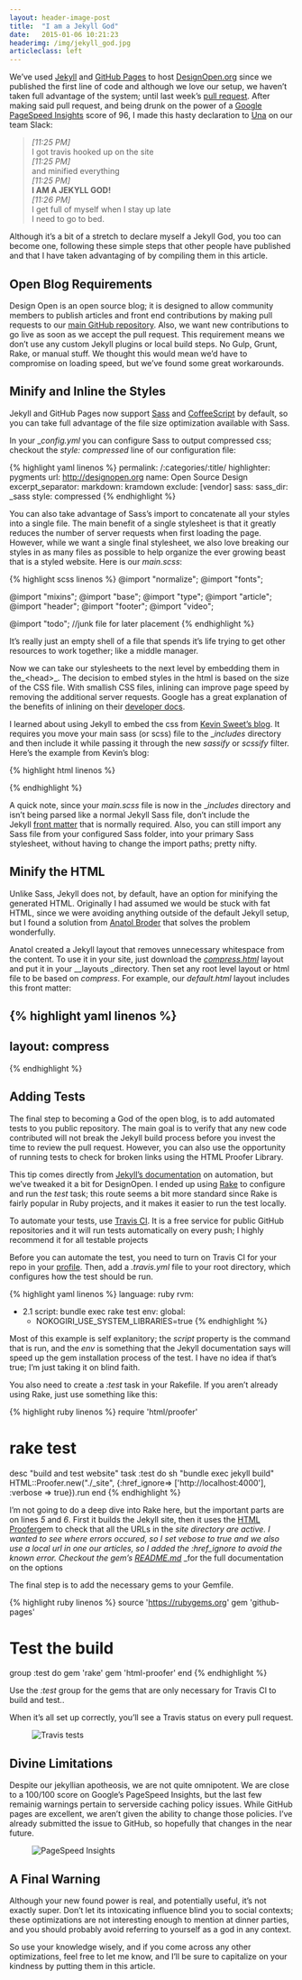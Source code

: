 ```yaml
---
layout: header-image-post
title:  "I am a Jekyll God"
date:   2015-01-06 10:21:23
headerimg: /img/jekyll_god.jpg
articleclass: left
---
```

We’ve used [Jekyll](http://jekyllrb.com/) and [GitHub Pages](https://pages.github.com/) to host [DesignOpen.org](http://designopen.org/) since we published the first line of code and although we love our setup, we haven’t taken full advantage of the system; until last week’s [pull request](https://github.com/DesignOpen/designopen.github.io/pull/157). After making said pull request, and being drunk on the power of a [Google PageSpeed Insights](https://developers.google.com/speed/pagespeed/insights/?url=designopen.org) score of 96, I made this hasty declaration to [Una](http://www.twitter.com/una) on our team Slack:

> *[11:25 PM]*  
> I got travis hooked up on the site  
> *[11:25 PM]*  
> and minified everything  
> *[11:25 PM]*  
> **I AM A JEKYLL GOD!**  
> *[11:26 PM]*  
> I get full of myself when I stay up late  
> I need to go to bed.  

Although it’s a bit of a stretch to declare myself a Jekyll God, you too can become one, following these simple steps that other people have published and that I have taken advantaging of by compiling them in this article.

## Open Blog Requirements

Design Open is an open source blog; it is designed to allow community members to publish articles and front end contributions by making pull requests to our [main GitHub repository](http://github.com/DesignOpen/designopen.github.io). Also, we want new contributions to go live as soon as we accept the pull request. This requirement means we don’t use any custom Jekyll plugins or local build steps. No Gulp, Grunt, Rake, or manual stuff. We thought this would mean we’d have to compromise on loading speed, but we’ve found some great workarounds.

## Minify and Inline the Styles

Jekyll and GitHub Pages now support [Sass](http://sass-lang.com/) and [CoffeeScript](http://coffeescript.com/) by default, so you can take full advantage of the file size optimization available with Sass.

In your __config.yml_ you can configure Sass to output compressed css; checkout the _style: compressed_ line of our configuration file:

{% highlight yaml linenos %}
permalink: /:categories/:title/
highlighter: pygments
url: http://designopen.org
name: Open Source Design
excerpt_separator: <!--more-->
markdown: kramdown
exclude: [vendor]
sass:
  sass_dir: _sass
  style: compressed
{% endhighlight %}

You can also take advantage of Sass’s import to concatenate all your styles into a single file. The main benefit of a single stylesheet is that it greatly reduces the number of server requests when first loading the page. However, while we want a single final stylesheet, we also love breaking our styles in as many files as possible to help organize the ever growing beast that is a styled website. Here is our _main.scss_:

{% highlight scss linenos %}
@import "normalize";
@import "fonts";

@import "mixins";
@import "base";
@import "type";
@import "article";
@import "header";
@import "footer";
@import "video";

@import "todo"; //junk file for later placement
{% endhighlight %}

It’s really just an empty shell of a file that spends it’s life trying to get other resources to work together; like a middle manager.

Now we can take our stylesheets to the next level by embedding them in the_&lt;head&gt;_. The decision to embed styles in the html is based on the size of the CSS file. With smallish CSS files, inlining can improve page speed by removing the additional server requests. Google has a great explanation of the benefits of inlining on their [developer docs](https://developers.google.com/speed/docs/insights/OptimizeCSSDelivery).

I learned about using Jekyll to embed the css from [Kevin Sweet’s blog](http://www.kevinsweet.com/inline-scss-jekyll-github-pages/). It requires you move your main sass (or scss) file to the __includes_ directory and then include it while passing it through the new _sassify_ or _scssify_ filter. Here’s the example from Kevin’s blog:

{% highlight html linenos %}
<head>
  <style type="text/css">
    {{"{% capture include_to_scssify " }}%}
      {{"{% include style.scss " }}%}
    {{"{% endcapture " }}%}
    {{ "{{ include_to_scssify | scssify " }}}}
  </style>
</head>
{% endhighlight %}

A quick note, since your _main.scss_ file is now in the __includes_ directory and isn’t being parsed like a normal Jekyll Sass file, don’t include the Jekyll [front matter](http://jekyllrb.com/docs/frontmatter/) that is normally required. Also, you can still import any Sass file from your configured Sass folder, into your primary Sass stylesheet, without having to change the import paths; pretty nifty.

## Minify the HTML

Unlike Sass, Jekyll does not, by default, have an option for minifying the generated HTML. Originally I had assumed we would be stuck with fat HTML, since we were avoiding anything outside of the default Jekyll setup, but I found a solution from [Anatol Broder](http://penibelst.de/) that solves the problem wonderfully.

Anatol created a Jekyll layout that removes unnecessary whitespace from the content. To use it in your site, just download the [_compress.html_](https://github.com/penibelst/jekyll-compress-html/releases/tag/v1.1.1) layout and put it in your __layouts _directory. Then set any root level layout or html file to be based on _compress_. For example, our _default.html_ layout includes this front matter:

{% highlight yaml linenos %}
---
layout: compress
---
{% endhighlight %}

## Adding Tests

The final step to becoming a God of the open blog, is to add automated tests to you public repository. The main goal is to verify that any new code contributed will not break the Jekyll build process before you invest the time to review the pull request. However, you can also use the opportunity of running tests to check for broken links using the HTML Proofer Library.

This tip comes directly from [Jekyll’s documentation](http://jekyllrb.com/docs/continuous-integration/) on automation, but we’ve tweaked it a bit for DesignOpen. I ended up using [Rake](https://github.com/ruby/rake) to configure and run the _test_ task; this route seems a bit more standard since Rake is fairly popular in Ruby projects, and it makes it easier to run the test locally.

To automate your tests, use [Travis CI](https://travis-ci.org/). It is a free service for public GitHub repositories and it will run tests automatically on every push; I highly recommend it for all testable projects

Before you can automate the test, you need to turn on Travis CI for your repo in your [profile](https://travis-ci.org/profile/). Then, add a _.travis.yml_ file to your root directory, which configures how the test should be run.

{% highlight yaml linenos %}
language: ruby
rvm:
- 2.1
script: bundle exec rake test
env:
  global:
  - NOKOGIRI_USE_SYSTEM_LIBRARIES=true
{% endhighlight %}


Most of this example is self explanitory; the _script_ property is the command that is run, and the _env_ is something that the Jekyll documentation says will speed up the gem installation process of the test. I have no idea if that’s true; I’m just taking it on blind faith.

You also need to create a _:test_ task in your Rakefile. If you aren’t already using Rake, just use something like this:

{% highlight ruby linenos %}
require 'html/proofer'
# rake test
desc "build and test website"
task :test do
  sh "bundle exec jekyll build"
  HTML::Proofer.new("./_site", {:href_ignore=> ['http://localhost:4000'], :verbose => true}).run
end
{% endhighlight %}

I’m not going to do a deep dive into Rake here, but the important parts are on lines _5_ and _6_. First it builds the Jekyll site, then it uses the [HTML Proofer](https://github.com/gjtorikian/html-proofer)gem to check that all the URLs in the __site_ directory are active. I wanted to see where errors occured, so I set _vebose_ to _true_ and we also use a local url in one our articles, so I added the _:href_ignore_ to avoid the known error. Checkout the gem’s [_README.md_](https://github.com/gjtorikian/html-proofer/blob/master/README.md)_ _for the full documentation on the options

The final step is to add the necessary gems to your Gemfile.

{% highlight ruby linenos %}
source 'https://rubygems.org'
gem 'github-pages'

# Test the build
group :test do
  gem 'rake'
  gem 'html-proofer'
end
{% endhighlight %}

Use the _:test_ group for the gems that are only necessary for Travis CI to build and test..

When it’s all set up correctly, you’ll see a Travis status on every pull request.

<figure>
  <img src="/img/travis_tests_passed.png" alt="Travis tests"/>
</figure>

## Divine Limitations

Despite our jekyllian apotheosis, we are not quite omnipotent. We are close to a 100/100 score on Google’s PageSpeed Insights, but the last few remainig warnings pertain to serverside caching policy issues. While GitHub pages are excellent, we aren’t given the ability to change those policies. I’ve already submitted the issue to GitHub, so hopefully that changes in the near future.

<figure>
  <img src="/img/insights.png" alt="PageSpeed Insights"/>
</figure>

## A Final Warning

Although your new found power is real, and potentially useful, it’s not exactly super. Don’t let its intoxicating influence blind you to social contexts; these optimizations are not interesting enough to mention at dinner parties, and you should probably avoid referring to yourself as a god in any context.

So use your knowledge wisely, and if you come across any other optimizations, feel free to let me know, and I’ll be sure to capitalize on your kindness by putting them in this article.
